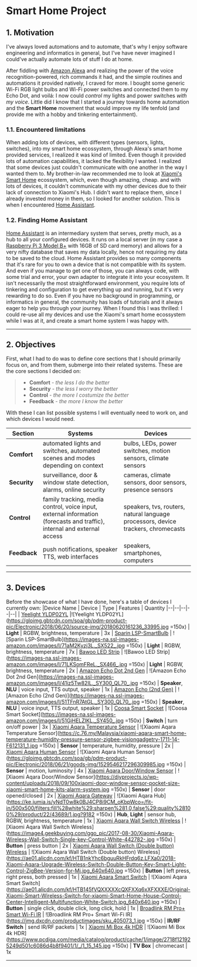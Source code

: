 # Smart Home Project
## 1. Motivation
I've always loved automations and to automate, that's why I enjoy software engineering and informatics in general, but I've have never imagined I could've actually automate lots of stuff I do at home.

After fiddling with [Amazon Alexa](https://developer.amazon.com/alexa) and realizing the power of the voice recognition-powered, rich commands it had, and the simple routines and automations it provided natively, I craved for more. I bought some generic Wi-Fi RGB light bulbs and Wi-Fi power switches and connected them to my Echo Dot, and voilá: I now could *control* my lights and power switches *with my voice*. Little did I know that I started a journey towards home automation and the **Smart Home** movement that would improve my life tenfold (and provide me with a hobby and tinkering entertainment).

### 1.1.  Encountered limitations
When adding lots of devices, with different types (sensors, lights, switches), into my smart home ecossystem, through Alexa's smart home provided services, I realized it was kind of limited. Even though it provided lots of automation capabilities, it lacked the flexibility I wanted. I realized that some devices just couldn't communicate with one another in the way I wanted them to. 
My brother-in-law recommended me to look at [Xiaomi's Smart Home](https://xiaomi-mi.com/mi-smart-home/) ecossystem, which, even though amazing, cheap. and with lots of devices, it couldn't communicate with my other devices due to their lack of connection to Xiaomi's Hub. I didn't want to replace them, since I already invested money in them, so I looked for another solution. This is when I encountered [Home Assistant](https://www.home-assistant.io/).

### 1.2. Finding Home Assistant
[Home Assistant](https://www.home-assistant.io/) is an intermediary system that serves, pretty much, as a hub to all your configured devices. It runs on a local server (in my case a [Raspberry Pi 3 Model B+](http://a.co/ak2SQor) with 16GB of SD card memory) and allows for a very nifty database that saves my data locally, hence not requiring my data to be saved to the cloud. Home Assistant provides so many components that it's rare for you to own a device that is not compatible with its system. And even if you manage to get one of those, you can always code, with some trial and error, your own adapter to integrate it into your ecosystem. It isn't necessarily the most straightforward environment, you require lots of tinkering and configuration to get everything up and running, but it's very rewarding to do so. Even if you have no background in programming, or informatics in general, the community has loads of tutorials and it always eager to help you through your journey. 
When I found this I was thrilled: I could re-use all my devices and use the Xiaomi's smart home ecossystem while I was at it, and create a smart home system I was happy with.

----

## 2. Objectives
First, what I had to do was to define core sections that I should primarily focus on, and from them, submerge into their related systems. These are the core sections I decided on:
> - **Comfort** - *the less I do the better*
> - **Security** - *the less I worry  the better*
> - **Control** - *the more I costumize the better*
> - **Feedback** - *the more I know the better*

With these I can list possible systems I will eventually need to work on, and which devices I would need.

| Section     | Systems                                                            | Devices |
|-------------|--------------------------------------------------------------------|---------|
| **Comfort** | automated lights and switches, automated scenes and modes depending on context   | bulbs, LEDs, power switches, motion sensors, climate sensors |
| **Security** | surveillance, door & window state detection, alarms, online security | cameras, climate sensors, door sensors, presence sensors |
| **Control** | family tracking, media control, voice input, external information  (forecasts and traffic), internal and external access | speakers, tvs, routers, natural language processors, device trackers, chromecasts
| **Feedback** | push notifications, speaker TTS, web interfaces | speakers, smartphones, computers|


----
## 3. Devices
Before the showcase of what I have done, here's a table of devices I currently own:
|Device Name | Device | Type | Features | Quantity 
|--|--|--|--|--|
| [Yeelight YLDP02YL](https://pt.gearbest.com/smart-lighting/pp_361555.html) |![Yeelight YLDP02YL](https://gloimg.gbtcdn.com/soa/gb/pdm-product-pic/Electronic/2018/06/20/source-img/20180620161236_33995.jpg =150x)  | **Light** | RGBW, brightness, temperature | 3x
| [Sparin LSP-SmartBulb](https://www.amazon.co.uk/SPARIN-Changing-Compatible-Dimmable-Control/dp/B078N88W1S) | ![Sparin LSP-SmartBulb](https://images-na.ssl-images-amazon.com/images/I/71aM2Kyzj3L._SX522_.jpg =150x) | **Light** | RGBW, brightness, temperature | 7x
| [Bawoo LED Strip](https://www.amazon.es/gp/product/B078SNWRS4/ref=oh_aui_detailpage_o02_s00?ie=UTF8&psc=1) | ![Bawoo LED Strip](https://images-na.ssl-images-amazon.com/images/I/71LKSomFReL._SX466_.jpg =150x) | **Light** | RGBW, brightness, temperature | 2x
| [Amazon Echo Dot 2nd Gen](https://www.amazon.com/Echo-Dot-International-Version-Black/dp/B075RQDJT1/ref=sr_1_5?ie=UTF8&qid=1542852668&sr=8-5&keywords=amazon%20echo%20dot%202nd) | ![Amazon Echo Dot 2nd Gen](https://images-na.ssl-images-amazon.com/images/I/41iz5Tw82IL._SY300_QL70_.jpg =150x) | **Speaker**, **NLU** | voice input, TTS output, speaker | 1x
| [Amazon Echo (2nd Gen)](https://www.amazon.com/Echo-2nd-Generation-International-Version/dp/B075RSCZHD/ref=sr_1_7?s=amazon-devices&ie=UTF8&qid=1542852689&sr=1-7&keywords=amazon%20echo) | ![Amazon Echo (2nd Gen)](https://images-na.ssl-images-amazon.com/images/I/51TFnR7AtGL._SY300_QL70_.jpg =150x) | **Speaker**, **NLU** | voice input, TTS output, speaker | 1x
| [Coosa Smart Socket](https://www.amazon.co.uk/Intelligent-Charger-Compatible-Control-anywhere/dp/B075V47HHP) | ![Coosa Smart Socket](https://images-na.ssl-images-amazon.com/images/I/51GiHELZIKL._SY450_.jpg =150x) | **Switch** | turn on/off power | 3x
| [Xiaomi Aqara Temperature Sensor](https://pt.gearbest.com/access-control/pp_626702.html?wid=1451237) | ![Xiaomi Aqara Temperature Sensor](https://c.76.my/Malaysia/xiaomi-aqara-smart-home-temperature-humidity-pressure-sensor-zigbee-visiongadgetry-1711-14-F612131_1.jpg =150x) | **Sensor** | temperature, humidity, pressure | 2x
| [Xiaomi Aqara Human Sensor](https://pt.gearbest.com/alarm-systems/pp_659226.html?wid=1451237) | ![Xiaomi Aqara Human Sensor](https://gloimg.gbtcdn.com/soa/gb/pdm-product-pic/Electronic/2018/06/21/goods-img/1529546217296309985.jpg =150x) | **Sensor** | motion, luminosity | 4x
| [Xiaomi Aqara Door/Window Sensor](https://pt.gearbest.com/alarm-systems/pp_009129108813.html?wid=1433363) | ![Xiaomi Aqara Door/Window Sensor](https://diyprojects.io/wp-content/uploads/2018/09/100xiaomi-door-window-sensor-pocket-size-xiaomi-smart-home-kits-alarm-system.jpg =150x) | **Sensor** | door opened/closed | 2x
| [Xiaomi Aqara Gateway](https://pt.gearbest.com/living-appliances/pp_344667.html?wid=1433363) | ![Xiaomi Aqara Hub](https://ke.jumia.is/yNdT0w8k0BJ4CP8i9CM_oKbpWco=/fit-in/500x500/filters:fill%28white%29:sharpen%281,0,false%29:quality%28100%29/product/22/43689/1.jpg?9182 =150x) | **Hub**, **Light** | sensor hub, RGBW, brightness, temperature | 1x
| [Xiaomi Aqara Wall Switch Wireless](https://pt.gearbest.com/access-control/pp_626696.html?wid=1451237) | ![Xiaomi Aqara Wall Switch Wireless](https://image4.geekbuying.com/ggo_pic/2017-08-30/Xiaomi-Aqara-Wireless-Wall-Switch-Single-key-Control-White-442782-.jpg =150x) | **Button** | press button | 2x
| [Xiaomi Aqara Wall Switch (Double button) Wireless](https://pt.gearbest.com/alarm-systems/pp_610095.html?wid=1451237) | ![Xiaomi Aqara Wall Switch (Double button) Wireless](https://ae01.alicdn.com/kf/HTB1nkYhc6bguuRkHFrdq6z.LFXa0/2018-Xiaomi-Aqara-Upgrade-Wireless-Switch-Double-Button-Key-Smart-Light-Control-ZigBee-Version-for-Mi.jpg_640x640.jpg =150x) | **Button** | left press, right press, both pressed | 1x
| [Xiaomi Aqara Smart Switch](https://www.aliexpress.com/item/Original-Xiaomi-Smart-Wireless-Switch-for-xiaomi-Smart-Home-House-Control-Center-Intelligent-Multifunction-White-Switch/32801172560.html) | ![Xiaomi Aqara Smart Switch](https://ae01.alicdn.com/kf/HTB145fVQXXXXXcQXFXXq6xXFXXXE/Original-Xiaomi-Smart-Wireless-Switch-for-xiaomi-Smart-Home-House-Control-Center-Intelligent-Multifunction-White-Switch.jpg_640x640.jpg =150x) | **Button** | single click, double click, long click, hold | 1x
| [Broadlink RM Pro+ Smart Wi-Fi IR](https://www.amazon.com/BroadLink-Automation-Universal-Compatible-Smartphones/dp/B0742CXGHY/ref=sr_1_3?ie=UTF8&qid=1542852646&sr=8-3&keywords=broadlink%20rm%20pro) | ![Broadlink RM Pro+ Smart Wi-Fi IR](https://img.dxcdn.com/productimages/sku_405073_1.jpg =150x) | **IR/RF Switch** | send IR/RF packets | 1x 
| [Xiaomi Mi Box 4k HDR](https://www.amazon.com/Original-Xiaomi-Box-Streaming-International/dp/B075QD7HRW/ref=sr_1_3?ie=UTF8&qid=1542852915&sr=8-3&keywords=mi%20box%204k) | ![Xiaomi Mi Box 4k HDR](https://www.pcdiga.com/media/catalog/product/cache/1/image/2718f121925249d501c6086d4b8f9401/1/_/1_15_145.jpg =150x) | **TV Box** | chromecast | 1x

--- 
